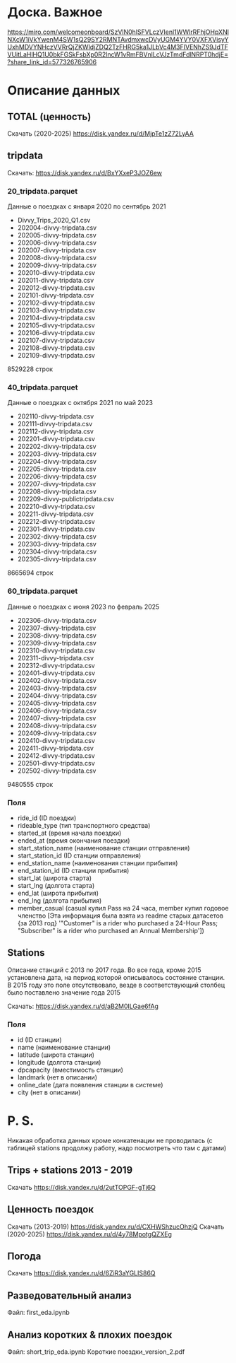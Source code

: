 # Доска. Важное
https://miro.com/welcomeonboard/SzVlN0hlSFVLczVIenl1WWlrRFhjOHpXNlNXcW1iVkYwenM4SW1sQ29SY2RMNTAvdmxwcDVyUGM4YVY0VXFXVisyYUxhMDVYNHczVVRrQjZKWldjZDQ2TzFHRG5ka1JLbVc4M3FIVENhZS9JdTFVUitLaHlHQ1U0bkFGSkFsbXp0R2lncW1vRmFBVnlLcVJzTmdFdlNRPT0hdjE=?share_link_id=577326765906

# Описание данных

## TOTAL (ценность)
Скачать (2020-2025) https://disk.yandex.ru/d/MjpTe1zZ72LyAA

## tripdata
Скачать: https://disk.yandex.ru/d/BxYXxeP3JOZ6ew

### 20_tripdata.parquet
Данные о поездках с января 2020 по сентябрь 2021
- Divvy_Trips_2020_Q1.csv
- 202004-divvy-tripdata.csv
- 202005-divvy-tripdata.csv
- 202006-divvy-tripdata.csv
- 202007-divvy-tripdata.csv
- 202008-divvy-tripdata.csv
- 202009-divvy-tripdata.csv
- 202010-divvy-tripdata.csv
- 202011-divvy-tripdata.csv
- 202012-divvy-tripdata.csv
- 202101-divvy-tripdata.csv
- 202102-divvy-tripdata.csv
- 202103-divvy-tripdata.csv
- 202104-divvy-tripdata.csv
- 202105-divvy-tripdata.csv
- 202106-divvy-tripdata.csv
- 202107-divvy-tripdata.csv
- 202108-divvy-tripdata.csv
- 202109-divvy-tripdata.csv

8529228 строк

### 40_tripdata.parquet
Данные о поездках с октября 2021 по май 2023
- 202110-divvy-tripdata.csv
- 202111-divvy-tripdata.csv
- 202112-divvy-tripdata.csv
- 202201-divvy-tripdata.csv
- 202202-divvy-tripdata.csv
- 202203-divvy-tripdata.csv
- 202204-divvy-tripdata.csv
- 202205-divvy-tripdata.csv
- 202206-divvy-tripdata.csv
- 202207-divvy-tripdata.csv
- 202208-divvy-tripdata.csv
- 202209-divvy-publictripdata.csv
- 202210-divvy-tripdata.csv
- 202211-divvy-tripdata.csv
- 202212-divvy-tripdata.csv
- 202301-divvy-tripdata.csv
- 202302-divvy-tripdata.csv
- 202303-divvy-tripdata.csv
- 202304-divvy-tripdata.csv
- 202305-divvy-tripdata.csv

8665694 строк

### 60_tripdata.parquet
Данные о поездках с июня 2023 по февраль 2025
- 202306-divvy-tripdata.csv
- 202307-divvy-tripdata.csv
- 202308-divvy-tripdata.csv
- 202309-divvy-tripdata.csv
- 202310-divvy-tripdata.csv
- 202311-divvy-tripdata.csv
- 202312-divvy-tripdata.csv
- 202401-divvy-tripdata.csv
- 202402-divvy-tripdata.csv
- 202403-divvy-tripdata.csv
- 202404-divvy-tripdata.csv
- 202405-divvy-tripdata.csv
- 202406-divvy-tripdata.csv
- 202407-divvy-tripdata.csv
- 202408-divvy-tripdata.csv
- 202409-divvy-tripdata.csv
- 202410-divvy-tripdata.csv
- 202411-divvy-tripdata.csv
- 202412-divvy-tripdata.csv
- 202501-divvy-tripdata.csv
- 202502-divvy-tripdata.csv

9480555 строк

### Поля
- ride_id (ID поездки)
- rideable_type (тип транспортного средства)
- started_at (время начала поездки)
- ended_at (время окончания поездки)
- start_station_name (наименование станции отправления)
- start_station_id (ID станции отправления)
- end_station_name (наименования станции прибытия)
- end_station_id (ID станции прибытия)
- start_lat (широта старта)
- start_lng (долгота старта)
- end_lat (широта прибытия)
- end_lng (долгота прибытия)
- member_casual (casual купил Pass на 24 часа, member купил годовое членство [Эта информация была взята из readme старых датасетов {за 2013 год} '"Customer" is a rider who purchased a 24-Hour Pass; "Subscriber" is a rider who purchased an Annual Membership'])

## Stations
Описание станций с 2013 по 2017 года. Во все года, кроме 2015 установлена дата, на период которой описывалось состояние станции. В 2015 году это поле отсутствовало, везде в соответствующий столбец было поставлено значение года 2015

Скачать: https://disk.yandex.ru/d/aB2M0ILGae6fAg

### Поля
- id (ID станции)
- name (наименование станции)
- latitude (широта станции)
- longitude (долгота станции)
- dpcapacity (вместимость станции)
- landmark (нет в описании)
- online_date (дата появления станции в системе)
- city (нет в описании)
###
# P. S.
Никакая обработка данных кроме конкатенации не проводилась (с таблицей stations продолжу работу, надо посмотреть что там с датами)

## Trips + stations 2013 - 2019
Скачать https://disk.yandex.ru/d/2utTOPGF-gTj6Q

## Ценность поездок
Скачать (2013-2019) https://disk.yandex.ru/d/CXHWShzucOhzjQ
Скачать (2020-2025) https://disk.yandex.ru/d/4y78MpotgQZXEg

## Погода
Скачать https://disk.yandex.ru/d/6ZiR3aYGLIS86Q

## Разведовательный анализ
Файл: first_eda.ipynb

## Анализ коротких & плохих поездок
Файл: short_trip_eda.ipynb
Короткие поездки_version_2.pdf
